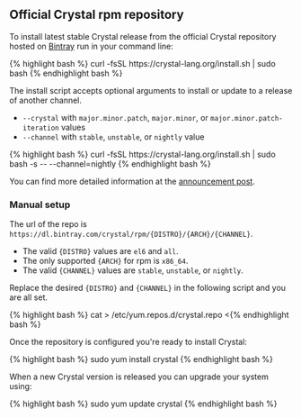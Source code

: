 ## Official Crystal rpm repository

To install latest stable Crystal release from the official Crystal repository hosted on [Bintray](https://bintray.com/beta/#/crystal/rpm?tab=packages) run in your command line:

<div class="code_section">
{% highlight bash %}
curl -fsSL https://crystal-lang.org/install.sh | sudo bash
{% endhighlight bash %}
</div>

The install script accepts optional arguments to install or update to a release of another channel.

- `--crystal` with `major.minor.patch`, `major.minor`, or `major.minor.patch-iteration` values
- `--channel` with `stable`, `unstable`, or `nightly` value

<div class="code_section">
{% highlight bash %}
curl -fsSL https://crystal-lang.org/install.sh | sudo bash -s -- --channel=nightly
{% endhighlight bash %}
</div>

You can find more detailed information at the [announcement post](/2020/08/24/announcing-new-apt-and-rpm-repositories.html).

### Manual setup

The url of the repo is `https://dl.bintray.com/crystal/rpm/{DISTRO}/{ARCH}/{CHANNEL}`.

- The valid `{DISTRO}` values are `el6` and `all`.
- The only supported `{ARCH}` for rpm is `x86_64`.
- The valid `{CHANNEL}` values are `stable`, `unstable`, or `nightly`.

Replace the desired `{DISTRO}` and `{CHANNEL}` in the following script and you are all set.

<div class="code_section">
{% highlight bash %}
cat > /etc/yum.repos.d/crystal.repo <<END
[crystal]
name=Crystal
baseurl=https://dl.bintray.com/crystal/rpm/{DISTRO}/x86_64/{CHANNEL}
gpgcheck=0
repo_gpgcheck=1
gpgkey=http://bintray.com/user/downloadSubjectPublicKey?username=bintray
END

{% endhighlight bash %}
</div>

Once the repository is configured you're ready to install Crystal:

<div class="code_section">
{% highlight bash %}
sudo yum install crystal
{% endhighlight bash %}
</div>

When a new Crystal version is released you can upgrade your system using:

<div class="code_section">
{% highlight bash %}
sudo yum update crystal
{% endhighlight bash %}
</div>
